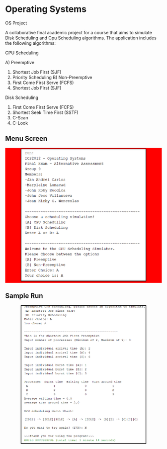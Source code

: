 # Operating Systems
OS Project

A collaborative final academic project for a course that aims to simulate Disk Scheduling and Cpu Scheduling algorithms. The application includes the following algorithms:

CPU Scheduling

A) Preemptive
  1. Shortest Job First (SJF)
  2. Priority Scheduling
B) Non-Preemptive
  1. First Come First Serve (FCFS)
  2. Shortest Job First (SJF)

Disk Scheduling

1. First Come First Serve (FCFS)
2. Shortest Seek Time First (SSTF)
3. C-Scan
4. C-Look

## Menu Screen

<p align="center" style="padding: 2px; background-color: red;">
<img src="menu.png" width="400" title="Menu Page" style="border: 2px solid black;">
</p>

## Sample Run

<p align="center">
<img src="run.png" width="400" title="Run Page" style="border: 2px solid black;">
</p>
